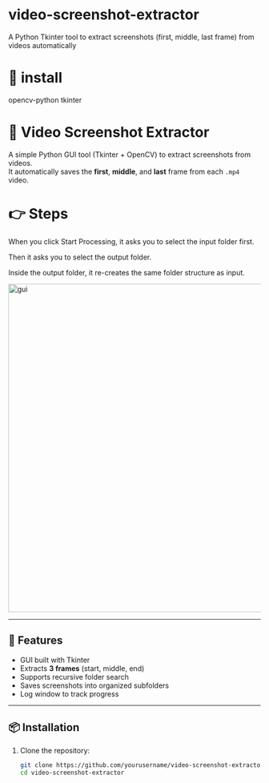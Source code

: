 # video-screenshot-extractor
A Python Tkinter tool to extract screenshots (first, middle, last frame) from videos automatically


# 🎥 install 
opencv-python
tkinter




# 🎥 Video Screenshot Extractor

A simple Python GUI tool (Tkinter + OpenCV) to extract screenshots from videos.  
It automatically saves the **first**, **middle**, and **last** frame from each `.mp4` video.

# 👉 Steps 
When you click Start Processing, it asks you to select the input folder first.

Then it asks you to select the output folder.

Inside the output folder, it re-creates the same folder structure as input.


<img width="877" height="656" alt="gui" src="https://github.com/user-attachments/assets/284e81ef-7633-4bee-af99-f1af04ba63f4" />

---

## 🚀 Features
- GUI built with Tkinter
- Extracts **3 frames** (start, middle, end)
- Supports recursive folder search
- Saves screenshots into organized subfolders
- Log window to track progress

---

## 📦 Installation

1. Clone the repository:
   ```bash
   git clone https://github.com/yourusername/video-screenshot-extractor.git
   cd video-screenshot-extractor

